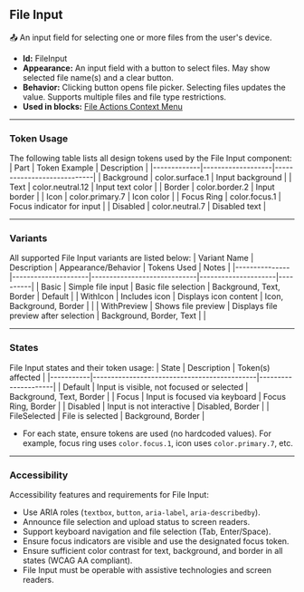 ## File Input
📤 An input field for selecting one or more files from the user's device.
- **Id:** FileInput
- **Appearance:** An input field with a button to select files. May show selected file name(s) and a clear button.
- **Behavior:** Clicking button opens file picker. Selecting files updates the value. Supports multiple files and file type restrictions.
- **Used in blocks:** [File Actions Context Menu](../blocks/FileActionsContextMenu.md)

---

### Token Usage
The following table lists all design tokens used by the File Input component:
| Part        | Token Example      | Description                |
|-------------|-------------------|----------------------------|
| Background  | color.surface.1   | Input background           |
| Text        | color.neutral.12  | Input text color           |
| Border      | color.border.2    | Input border               |
| Icon        | color.primary.7   | Icon color                 |
| Focus Ring  | color.focus.1     | Focus indicator for input  |
| Disabled    | color.neutral.7   | Disabled text              |

---

### Variants
All supported File Input variants are listed below:
| Variant Name   | Description         | Appearance/Behavior         | Tokens Used         | Notes    |
|---------------|---------------------|-----------------------------|---------------------|----------|
| Basic         | Simple file input   | Basic file selection        | Background, Text, Border   | Default  |
| WithIcon      | Includes icon       | Displays icon content       | Icon, Background, Border   |          |
| WithPreview   | Shows file preview  | Displays file preview after selection | Background, Border, Text   |          |

---

### States
File Input states and their token usage:
| State     | Description                                 | Token(s) affected   |
|-----------|---------------------------------------------|---------------------|
| Default   | Input is visible, not focused or selected   | Background, Text, Border    |
| Focus     | Input is focused via keyboard               | Focus Ring, Border          |
| Disabled  | Input is not interactive                    | Disabled, Border            |
| FileSelected | File is selected                         | Background, Border          |

- For each state, ensure tokens are used (no hardcoded values). For example, focus ring uses `color.focus.1`, icon uses `color.primary.7`, etc.

---

### Accessibility
Accessibility features and requirements for File Input:
- Use ARIA roles (`textbox`, `button`, `aria-label`, `aria-describedby`).
- Announce file selection and upload status to screen readers.
- Support keyboard navigation and file selection (Tab, Enter/Space).
- Ensure focus indicators are visible and use the designated focus token.
- Ensure sufficient color contrast for text, background, and border in all states (WCAG AA compliant).
- File Input must be operable with assistive technologies and screen readers.
